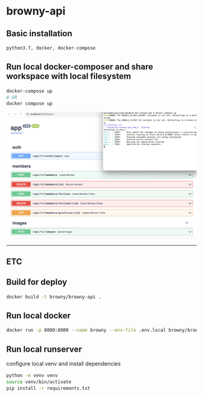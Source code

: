 # browny-api

## Basic installation
```bash
python3.7, docker, docker-compose
```

## Run local docker-composer and share workspace with local filesystem
```bash
docker-compose up
# OR
docker compose up
```

![Architecture](start.png)

------------------------
## ETC

## Build for deploy

```bash
docker build -t browny/browny-api .
```

## Run local docker

```bash
docker run -p 8000:8000 --name browny --env-file .env.local browny/browny-api
```

## Run local runserver

configure local venv and install dependencies 
```bash
python -m venv venv
source venv/bin/activate
pip install -r requirements.txt
```
